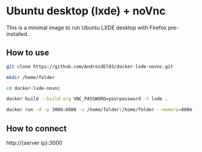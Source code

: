 Ubuntu desktop (lxde) + noVnc
===
This is a minimal image to run Ubuntu LXDE desktop with Firefox pre-installed.

## How to use



```bash
git clone https://github.com/AndroidEl93/docker-lxde-novnc.git

mkdir /home/folder

cd docker-lxde-novnc

docker build --build-arg VNC_PASSWORD=yourpassword -t lxde .

docker run -d -p 3000:6080 -v /home/folder:/home/folder --memory=800m --cpus=1 lxde
```

## How to connect

http://{server ip}:3000